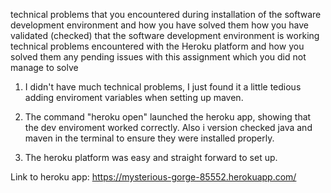 technical problems that you encountered during installation of the software development environment and how you have solved them
how you have validated (checked) that the software development environment is working
technical problems encountered with the Heroku platform and how you solved them
any pending issues with this assignment which you did not manage to solve


1. I didn't have much technical problems, I just found it a little tedious adding enviroment variables when setting up maven.

2. The command "heroku open" launched the heroku app, showing that the dev enviroment worked correctly. Also i version checked java and maven in the terminal to ensure they were installed properly.

3. The heroku platform was easy and straight forward to set up.

Link to heroku app: https://mysterious-gorge-85552.herokuapp.com/